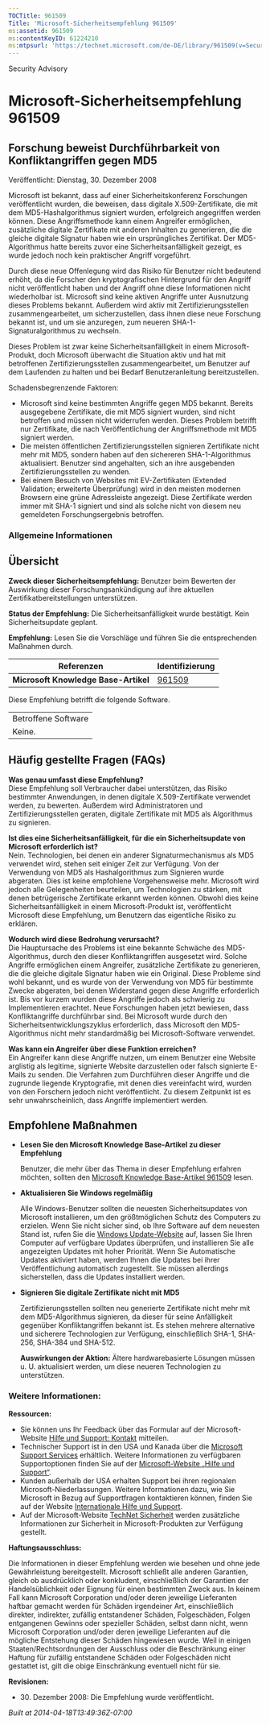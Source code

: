 ```yaml
---
TOCTitle: 961509
Title: 'Microsoft-Sicherheitsempfehlung 961509'
ms:assetid: 961509
ms:contentKeyID: 61224210
ms:mtpsurl: 'https://technet.microsoft.com/de-DE/library/961509(v=Security.10)'
---
```


Security Advisory

Microsoft-Sicherheitsempfehlung 961509
======================================

Forschung beweist Durchführbarkeit von Konfliktangriffen gegen MD5
------------------------------------------------------------------

Veröffentlicht: Dienstag, 30. Dezember 2008

Microsoft ist bekannt, dass auf einer Sicherheitskonferenz Forschungen veröffentlicht wurden, die beweisen, dass digitale X.509-Zertifikate, die mit dem MD5-Hashalgorithmus signiert wurden, erfolgreich angegriffen werden können. Diese Angriffsmethode kann einem Angreifer ermöglichen, zusätzliche digitale Zertifikate mit anderen Inhalten zu generieren, die die gleiche digitale Signatur haben wie ein ursprüngliches Zertifikat. Der MD5-Algorithmus hatte bereits zuvor eine Sicherheitsanfälligkeit gezeigt, es wurde jedoch noch kein praktischer Angriff vorgeführt.

Durch diese neue Offenlegung wird das Risiko für Benutzer nicht bedeutend erhöht, da die Forscher den kryptografischen Hintergrund für den Angriff nicht veröffentlicht haben und der Angriff ohne diese Informationen nicht wiederholbar ist. Microsoft sind keine aktiven Angriffe unter Ausnutzung dieses Problems bekannt. Außerdem wird aktiv mit Zertifizierungsstellen zusammengearbeitet, um sicherzustellen, dass ihnen diese neue Forschung bekannt ist, und um sie anzuregen, zum neueren SHA-1-Signaturalgorithmus zu wechseln.

Dieses Problem ist zwar keine Sicherheitsanfälligkeit in einem Microsoft-Produkt, doch Microsoft überwacht die Situation aktiv und hat mit betroffenen Zertifizierungsstellen zusammengearbeitet, um Benutzer auf dem Laufenden zu halten und bei Bedarf Benutzeranleitung bereitzustellen.

Schadensbegrenzende Faktoren:

-   Microsoft sind keine bestimmten Angriffe gegen MD5 bekannt. Bereits ausgegebene Zertifikate, die mit MD5 signiert wurden, sind nicht betroffen und müssen nicht widerrufen werden. Dieses Problem betrifft nur Zertifikate, die nach Veröffentlichung der Angriffsmethode mit MD5 signiert werden.
-   Die meisten öffentlichen Zertifizierungsstellen signieren Zertifikate nicht mehr mit MD5, sondern haben auf den sichereren SHA-1-Algorithmus aktualisiert. Benutzer sind angehalten, sich an ihre ausgebenden Zertifizierungsstellen zu wenden.
-   Bei einem Besuch von Websites mit EV-Zertifikaten (Extended Validation; erweiterte Überprüfung) wird in den meisten modernen Browsern eine grüne Adressleiste angezeigt. Diese Zertifikate werden immer mit SHA-1 signiert und sind als solche nicht von diesem neu gemeldeten Forschungsergebnis betroffen.

### Allgemeine Informationen

Übersicht
---------

**Zweck dieser Sicherheitsempfehlung:** Benutzer beim Bewerten der Auswirkung dieser Forschungsankündigung auf ihre aktuellen Zertifikatbereitstellungen unterstützen.

**Status der Empfehlung:** Die Sicherheitsanfälligkeit wurde bestätigt. Kein Sicherheitsupdate geplant.

**Empfehlung:** Lesen Sie die Vorschläge und führen Sie die entsprechenden Maßnahmen durch.

| Referenzen                           | Identifizierung                                  |
|--------------------------------------|--------------------------------------------------|
| **Microsoft Knowledge Base-Artikel** | [961509](https://support.microsoft.com/kb/961509) |

Diese Empfehlung betrifft die folgende Software.

|                     |
|---------------------|
| Betroffene Software |
| Keine.              |

Häufig gestellte Fragen (FAQs)
------------------------------

**Was genau umfasst diese Empfehlung?**  
Diese Empfehlung soll Verbraucher dabei unterstützen, das Risiko bestimmter Anwendungen, in denen digitale X.509-Zertifikate verwendet werden, zu bewerten. Außerdem wird Administratoren und Zertifizierungsstellen geraten, digitale Zertifikate mit MD5 als Algorithmus zu signieren.

**Ist dies eine Sicherheitsanfälligkeit, für die ein Sicherheitsupdate von Microsoft erforderlich ist?**  
Nein. Technologien, bei denen ein anderer Signaturmechanismus als MD5 verwendet wird, stehen seit einiger Zeit zur Verfügung. Von der Verwendung von MD5 als Hashalgorithmus zum Signieren wurde abgeraten. Dies ist keine empfohlene Vorgehensweise mehr. Microsoft wird jedoch alle Gelegenheiten beurteilen, um Technologien zu stärken, mit denen betrügerische Zertifikate erkannt werden können. Obwohl dies keine Sicherheitsanfälligkeit in einem Microsoft-Produkt ist, veröffentlicht Microsoft diese Empfehlung, um Benutzern das eigentliche Risiko zu erklären.

**Wodurch wird diese Bedrohung verursacht?**  
Die Hauptursache des Problems ist eine bekannte Schwäche des MD5-Algorithmus, durch den dieser Konfliktangriffen ausgesetzt wird. Solche Angriffe ermöglichen einem Angreifer, zusätzliche Zertifikate zu generieren, die die gleiche digitale Signatur haben wie ein Original. Diese Probleme sind wohl bekannt, und es wurde von der Verwendung von MD5 für bestimmte Zwecke abgeraten, bei denen Widerstand gegen diese Angriffe erforderlich ist. Bis vor kurzem wurden diese Angriffe jedoch als schwierig zu Implementieren erachtet. Neue Forschungen haben jetzt bewiesen, dass Konfliktangriffe durchführbar sind. Bei Microsoft wurde durch den Sicherheitsentwicklungszyklus erforderlich, dass Microsoft den MD5-Algorithmus nicht mehr standardmäßig bei Microsoft-Software verwendet.

**Was kann ein Angreifer über diese Funktion erreichen?**  
Ein Angreifer kann diese Angriffe nutzen, um einem Benutzer eine Website arglistig als legitime, signierte Website darzustellen oder falsch signierte E-Mails zu senden. Die Verfahren zum Durchführen dieser Angriffe und die zugrunde liegende Kryptografie, mit denen dies vereinfacht wird, wurden von den Forschern jedoch nicht veröffentlicht. Zu diesem Zeitpunkt ist es sehr unwahrscheinlich, dass Angriffe implementiert werden.

Empfohlene Maßnahmen
--------------------

-   **Lesen Sie den Microsoft Knowledge Base-Artikel zu dieser Empfehlung**

    Benutzer, die mehr über das Thema in dieser Empfehlung erfahren möchten, sollten den [Microsoft Knowledge Base-Artikel 961509](https://support.microsoft.com/kb/961509) lesen.

-   **Aktualisieren Sie Windows regelmäßig**

    Alle Windows-Benutzer sollten die neuesten Sicherheitsupdates von Microsoft installieren, um den größtmöglichen Schutz des Computers zu erzielen. Wenn Sie nicht sicher sind, ob Ihre Software auf dem neuesten Stand ist, rufen Sie die [Windows Update-Website](https://windowsupdate.microsoft.com/) auf, lassen Sie Ihren Computer auf verfügbare Updates überprüfen, und installieren Sie alle angezeigten Updates mit hoher Priorität. Wenn Sie Automatische Updates aktiviert haben, werden Ihnen die Updates bei ihrer Veröffentlichung automatisch zugestellt. Sie müssen allerdings sicherstellen, dass die Updates installiert werden.

-   **Signieren Sie digitale Zertifikate nicht mit MD5**

    Zertifizierungsstellen sollten neu generierte Zertifikate nicht mehr mit dem MD5-Algorithmus signieren, da dieser für seine Anfälligkeit gegenüber Konfliktangriffen bekannt ist. Es stehen mehrere alternative und sicherere Technologien zur Verfügung, einschließlich SHA-1, SHA-256, SHA-384 und SHA-512.

    **Auswirkungen der Aktion:** Ältere hardwarebasierte Lösungen müssen u. U. aktualisiert werden, um diese neueren Technologien zu unterstützen.

### Weitere Informationen:

**Ressourcen:**

-   Sie können uns Ihr Feedback über das Formular auf der Microsoft-Website [Hilfe und Support: Kontakt](https://support.microsoft.com/common/survey.aspx?scid=sw;en;1257&amp;showpage=1&amp;ws=technet&amp;sd=tech) mitteilen.
-   Technischer Support ist in den USA und Kanada über die [Microsoft Support Services](https://go.microsoft.com/fwlink/?linkid=21131) erhältlich. Weitere Informationen zu verfügbaren Supportoptionen finden Sie auf der [Microsoft-Website „Hilfe und Support“](https://support.microsoft.com/).
-   Kunden außerhalb der USA erhalten Support bei ihren regionalen Microsoft-Niederlassungen. Weitere Informationen dazu, wie Sie Microsoft in Bezug auf Supportfragen kontaktieren können, finden Sie auf der Website [Internationale Hilfe und Support](https://go.microsoft.com/fwlink/?linkid=21155).
-   Auf der Microsoft-Website [TechNet Sicherheit](https://www.microsoft.com/germany/technet/sicherheit/default.mspx) werden zusätzliche Informationen zur Sicherheit in Microsoft-Produkten zur Verfügung gestellt.

**Haftungsausschluss:**

Die Informationen in dieser Empfehlung werden wie besehen und ohne jede Gewährleistung bereitgestellt. Microsoft schließt alle anderen Garantien, gleich ob ausdrücklich oder konkludent, einschließlich der Garantien der Handelsüblichkeit oder Eignung für einen bestimmten Zweck aus. In keinem Fall kann Microsoft Corporation und/oder deren jeweilige Lieferanten haftbar gemacht werden für Schäden irgendeiner Art, einschließlich direkter, indirekter, zufällig entstandener Schäden, Folgeschäden, Folgen entgangenen Gewinns oder spezieller Schäden, selbst dann nicht, wenn Microsoft Corporation und/oder deren jeweilige Lieferanten auf die mögliche Entstehung dieser Schäden hingewiesen wurde. Weil in einigen Staaten/Rechtsordnungen der Ausschluss oder die Beschränkung einer Haftung für zufällig entstandene Schäden oder Folgeschäden nicht gestattet ist, gilt die obige Einschränkung eventuell nicht für sie.

**Revisionen:**

-   <p>30. Dezember 2008: Die Empfehlung wurde veröffentlicht.</P>

*Built at 2014-04-18T13:49:36Z-07:00*
